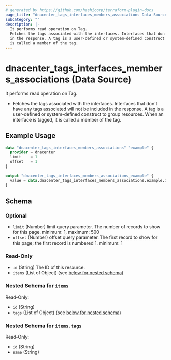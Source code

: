 ```yaml
---
# generated by https://github.com/hashicorp/terraform-plugin-docs
page_title: "dnacenter_tags_interfaces_members_associations Data Source - terraform-provider-dnacenter"
subcategory: ""
description: |-
  It performs read operation on Tag.
  Fetches the tags associated with the interfaces. Interfaces that don't have any tags associated will not be included
  in the response. A tag is a user-defined or system-defined construct to group resources. When an interface is tagged, it
  is called a member of the tag.
---
```


# dnacenter_tags_interfaces_members_associations (Data Source)

It performs read operation on Tag.

- Fetches the tags associated with the interfaces. Interfaces that don't have any tags associated will not be included
in the response. A tag is a user-defined or system-defined construct to group resources. When an interface is tagged, it
is called a member of the tag.

## Example Usage

```terraform
data "dnacenter_tags_interfaces_members_associations" "example" {
  provider = dnacenter
  limit    = 1
  offset   = 1
}

output "dnacenter_tags_interfaces_members_associations_example" {
  value = data.dnacenter_tags_interfaces_members_associations.example.items
}
```

<!-- schema generated by tfplugindocs -->
## Schema

### Optional

- `limit` (Number) limit query parameter. The number of records to show for this page. minimum: 1, maximum: 500
- `offset` (Number) offset query parameter. The first record to show for this page; the first record is numbered 1. minimum: 1

### Read-Only

- `id` (String) The ID of this resource.
- `items` (List of Object) (see [below for nested schema](#nestedatt--items))

<a id="nestedatt--items"></a>
### Nested Schema for `items`

Read-Only:

- `id` (String)
- `tags` (List of Object) (see [below for nested schema](#nestedobjatt--items--tags))

<a id="nestedobjatt--items--tags"></a>
### Nested Schema for `items.tags`

Read-Only:

- `id` (String)
- `name` (String)
